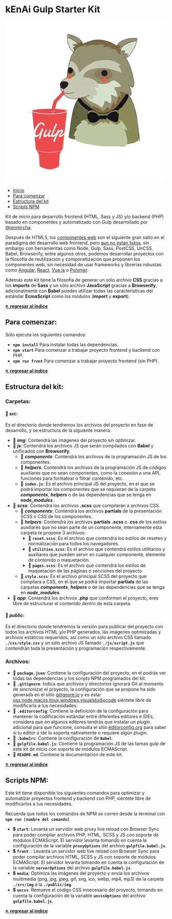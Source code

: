 # kEnAi Gulp Starter Kit

![kEnAi Gulp Starter Kit](src/img/kenai-gulp-starter-kit.png)

* [Inicio](#kenai-gulp-starter-kit)
* [Para comenzar](#para-comenzar)
* [Estructura del kit](#estructura-del-kit)
* [Scripts NPM](#scripts-npm)

Kit de inicio para desarrollo frontend (HTML, Sass y JS) y/o backend (PHP) basado en componentes y automatizado con Gulp desarrollado por [@jonmircha](https://jonmircha.com).

Después de HTML5, los [componentes web](https://www.webcomponents.org/) son el siguiente gran salto en el paradigma del desarrollo web frontend, pero [aun no están listos](http://caniuse.com/#search=components), sin embargo con herramientas como Node, Gulp, Sass, PostCSS, UnCSS, Babel, Browserify, entre algunos otros, podemos desarrollar proyectos con la filosofía de reutilización y componetización que proponen los componentes web, sin necesidad de usar frameworks y librerías robustas como [Angular](https://angular.io/), [React](https://facebook.github.io/react/), [Vue.js](https://vuejs.org/) o [Polymer](https://www.polymer-project.org/).

Además este kit tiene la filosofía de generar un sólo archivo **CSS** gracias a los **imports** de **Sass** y un sólo archivo **JavaScript** gracias a **Browserify**, adicionalmente con **Babel** puedes utilizar todas las características del estándar **EcmaScript** como los módulos (**import** y **export**).

**[:arrow_upper_left: regresar al índice](#kenai-gulp-starter-kit)**

## Para comenzar:

Sólo ejecuta los siguientes comandos:

* **`npm install`** Para instalar todas las dependencias.
* **`npm start`** Para comenzar a trabajar proyecto frontend y backend con PHP.
* **`npm run front`** Para comenzar a trabajar proyecto frontend (sin PHP).

**[:arrow_upper_left: regresar al índice](#kenai-gulp-starter-kit)**

## Estructura del kit:

### Carpetas:

#### :file_folder: ***src***:

Es el directorio donde tendremos los archivos del proyecto en fase de desarrollo, y se estructura de la siguiente manera:

* :file_folder: ***img***: Contendrá las imágenes del proyecto sin optimizar.
* :file_folder: ***js***: Contendrá los archivos JS que serán compilados con **Babel** y unificados con **Browserify**.
  * :file_folder: ***components***: Contendrá los archivos de la programación JS de los componentes.
  * :file_folder: ***helpers***: Contendrá los archivos de la programación JS de códigos auxiliares que no sean componentes, como la conexión a una API, funciones para formatear o filtrar contenido, etc.
  * :page_facing_up: **`index.js`**: Es el archivo principal JS del proyecto, en el que se podrá importar los componentes que se requieran de la carpeta ***components***, ***helpers*** o de las dependencias que se tenga en ***node_modules***.
* :file_folder: ***scss***: Contendrá los archivos **.scss** que compilarán a archivos CSS.
  * :file_folder: ***components***: Contendrá los archivos **partials** de la presentación SCSS o CSS de los componentes.
  * :file_folder: ***helpers***: Contendrá los archivos **partials** **.scss** o **.css** de los estilos auxiliares que no sean parte de un componente, internamente esta carpeta te propone 3 archivos:
    * :page_facing_up: **`reset.scss`**: Es el archivo que contendrá los estilos de reseteo y normalización para todos los navegadores.
    * :page_facing_up: **`utilities.scss`**: Es el archivo que contendrá estilos utilitarios y auxiliares que pueden servir en cualquier componente, elemento de contenido o maquetación.
    * :page_facing_up: **`pages.scss`**: Es el archivo que contendrá los estilos de maquetación de las páginas o secciones del proyecto.
  * :page_facing_up: **`style.scss`**: Es el archivo principal SCSS del proyecto que compilara a CSS, en el que se podrá importar **partials** de las carpetas ***components***, ***helpers*** o de las dependencias que se tenga en ***node_modules***.
* :file_folder: ***app***: Contendrá los archivos **.php** que conformen el proyecto, eres libre de estructurar el contenido dentro de esta carpeta.

#### :file_folder: ***public***:

Es el directorio donde tendremos la versión para publicar del proyecto con todos los archivos HTML y/o PHP generados, lás imágenes optimizadas y archivos estáticos requeridos, así como un sólo archivo CSS llamado **`./css/style.css`** y un sólo archivo JS llamado **`./js/script.js`** que contendrán toda la presentación y programación respectivamente.

### Archivos:

* :page_facing_up: **`package.json`**: Contiene la configuración del proyecto, en el podrás ver todas las dependencias y los scripts NPM programados del kit.
* :page_facing_up: **`.gitignore`**: Indica que archivos y directorios ignorará Git al momento de sincronizar el proyecto, la configuración que se propone ha sido generada en el sitio [gitignore.io](https://www.gitignore.io/) y es esta: [osx,node,macos,linux,windows,visualstudiocode](https://www.gitignore.io/api/osx,node,macos,linux,windows,visualstudiocode) siéntete libre de modificarla a tus necesidades.
* :page_facing_up: **`.editorconfig`**: Contiene la definición de la configuración para mantener la codificación estándar entre diferentes editores e IDEs, considera que en algunos editores tendrás que instalar un plugin adicional para que funcione, consulta el sitio [editorconfig.org](http://editorconfig.org/) para saber si tu editor o ide lo soporta nativamente o requiere algún plugin.
* :page_facing_up: **`.babelrc`**: Contiene la configuración de **`Babel`**.
* :page_facing_up: **`gulpfile.babel.js`**: Contiene la programación JS de las tareas gulp de este kit de inicio con soporte de módulos ECMAScript.
* :page_facing_up: **`README.md`**: Contiene la documentación de este kit.

**[:arrow_upper_left: regresar al índice](#kenai-gulp-starter-kit)**

## Scripts NPM:

Este kit tiene disponible los siguientes comandos para optimizar y automatizar proyectos frontend y backend con PHP, siéntete libre de modificarlos a tus necesidades.

Recuerda que todos los comandos de NPM se corren desde la terminal con **`npm run [nombre del comando]`**

* :heavy_dollar_sign: **`start`**: Levanta un servidor web proxy live reload con Browser Sync para poder compilar archivos PHP, HTML, SCSS y JS con soporte de módulos ECMAScript. El servidor levanta tomando en cuenta la configuración de la variable **`proxyOptions`** del archivo **`gulpfile.babel.js`**.
* :heavy_dollar_sign: **`front`**: : Levanta un servidor web live reload con Browser Sync para poder compilar archivos HTML, SCSS y JS con soporte de módulos ECMAScript. El servidor levanta tomando en cuenta la configuración de la variable **`serverOptions`** del archivo **`gulpfile.babel.js`**.
* :heavy_dollar_sign: **`media`**: Optimiza las imágenes del proyecto y envía los archivos multimedia (png, jpg, jpeg, gif, svg, ico, webp, mp4, mp3) de la carpeta **`./src/img`** a la **`./public/img`**.
* :heavy_dollar_sign: **`uncss`**: Remueve el código CSS innecesario del proyecto, tomando en cuenta la configuración de la variable **`uncssOptions`** del archivo **`gulpfile.babel.js`**.


**[:arrow_upper_left: regresar al índice](#kenai-gulp-starter-kit)**
